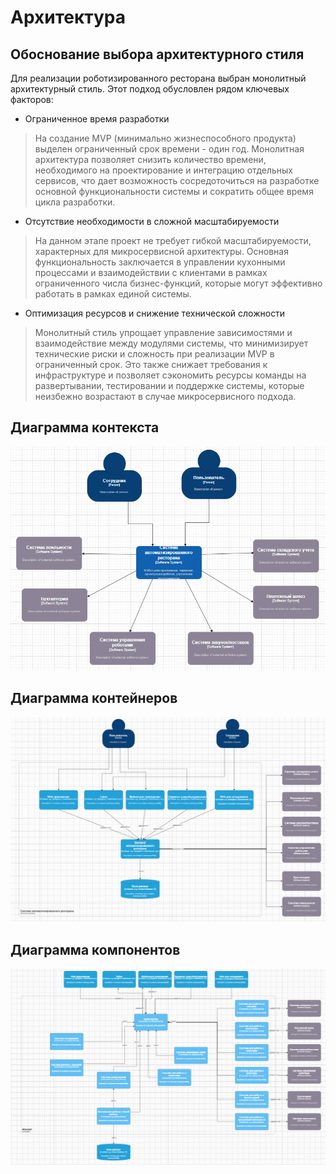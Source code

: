 # Архитектура

## Обоснование выбора архитектурного стиля
Для реализации роботизированного ресторана выбран монолитный архитектурный стиль. Этот подход обусловлен рядом ключевых факторов:

- Ограниченное время разработки
> На создание MVP (минимально жизнеспособного продукта) выделен ограниченный срок времени - один год. Монолитная архитектура позволяет снизить количество времени, необходимого на проектирование и интеграцию отдельных сервисов, что дает возможность сосредоточиться на разработке основной функциональности системы и сократить общее время цикла разработки.

- Отсутствие необходимости в сложной масштабируемости
> На данном этапе проект не требует гибкой масштабируемости, характерных для микросервисной архитектуры. Основная функциональность заключается в управлении кухонными процессами и взаимодействии с клиентами в рамках ограниченного числа бизнес-функций, которые могут эффективно работать в рамках единой системы. 

- Оптимизация ресурсов и снижение технической сложности
> Монолитный стиль упрощает управление зависимостями и взаимодействие между модулями системы, что минимизирует технические риски и сложность при реализации MVP в ограниченный срок. Это также снижает требования к инфраструктуре и позволяет сэкономить ресурсы команды на развертывании, тестировании и поддержке системы, которые неизбежно возрастают в случае микросервисного подхода.


## Диаграмма контекста

![img](./_assets/Context.png)

## Диаграмма контейнеров

![img](./_assets/Container.png)

## Диаграмма компонентов

![img](./_assets/Components.png)
